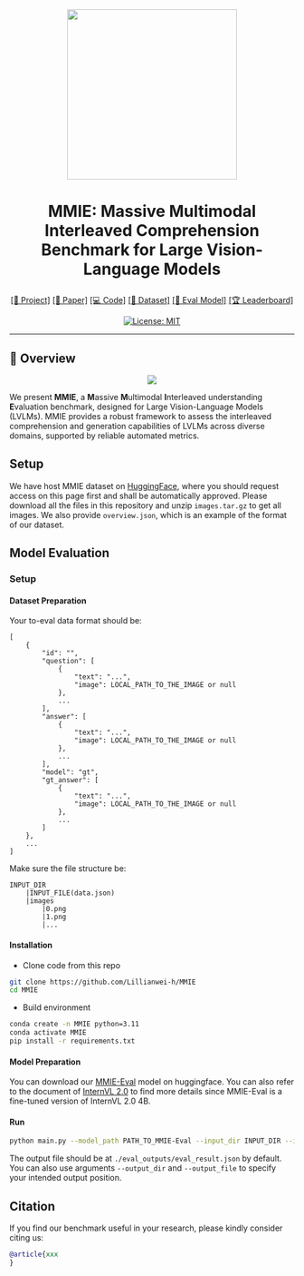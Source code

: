<div align="center">
<img src='https://cdn-uploads.huggingface.co/production/uploads/65941852f0152a21fc860f79/hLXIpSd7PzouZx0FULvgP.png'  width=300px>

# <p align="center"><b>MMIE: Massive Multimodal Interleaved Comprehension Benchmark for Large Vision-Language Models</b></p>
<p align="center">
<a href="https://mmie-bench.github.io">[📖 Project]</a>
<a href="https://arxiv.org/abs/xxxxx">[📄 Paper]</a>
<a href="https://github.com/Lillianwei-h/MMIE">[💻 Code]</a>
<a href="https://huggingface.co/datasets/MMIE/MMIE">[📝 Dataset]</a>
<a href="https://huggingface.co/MMIE/MMIE-Eval">[🤖 Eval Model]</a>
<a href="https://huggingface.co/spaces/MMIE/Leaderboard">[🏆 Leaderboard]</a>
</p>

[![License: MIT](https://img.shields.io/badge/License-MIT-blue.svg)](https://opensource.org/license/mit)

---
</div>

## 🌟 Overview

<div align="center">
<img src='https://cdn-uploads.huggingface.co/production/uploads/65941852f0152a21fc860f79/Ks9yJtJh7fcyNJSUcKg-0.jpeg'>
</div>

We present **MMIE**, a **M**assive **M**ultimodal **I**nterleaved understanding **E**valuation benchmark, designed for Large Vision-Language Models (LVLMs). MMIE provides a robust framework to assess the interleaved comprehension and generation capabilities of LVLMs across diverse domains, supported by reliable automated metrics.
<!-- 
### 🔑 Key Features

#### 🗂 Dataset
- **Comprehensive**: 20K+ examples in interleaved multimodal format, consolidated into one JSON file for easy access.
- **Diverse**: Spanning 12 fields and 102 subfields, offering broad and deep evaluation across domains.
- **Ground Truth Reference**: Each question comes paired with a reference, ensuring accurate evaluations of model performance.

#### ⚙️ Metric
- **Automated Scoring**: Evaluate your model’s results with our scoring model, [MMIE-Eval](https://huggingface.co/MMIE/MMIE-Eval), powered by **InternVL-2-4B**.
- **Bias Mitigation**: Fine-tuned to reduce bias and ensure objective evaluations.
- **Multimodal Capability**: Tailored for interleaved inputs and outputs, evaluating both text and image comprehension.
- **High Correlation with Human Scores**: Outperforms alternative metrics such as GPT-4o in multimodal tasks, ensuring reliable benchmarking results.

---
## 🔧 Benchmark Details

<div align="center">
<img src='https://cdn-uploads.huggingface.co/production/uploads/65941852f0152a21fc860f79/vrsgjTBcBYfZTdMQiJ1uC.png' width=500px>
</div>

### 🗂 Dataset
MMIE evaluates LVLMs across interleaved multimodal comprehension and generation tasks. The dataset is carefully curated to ensure a wide range of examples across various fields, providing balanced coverage for comprehensive evaluations. These examples test reasoning, cognitive tasks, and multimodal alignment, ensuring detailed insights into model performance.

### ⚙️ Metric

#### 🔄 Evaluation Pipeline
<div align="center">
<img src='https://cdn-uploads.huggingface.co/production/uploads/65941852f0152a21fc860f79/62MV7dB2_p2ptb2JXb6GH.png' width=50%>
</div>

The MMIE evaluation metric is built on **InternVL-2-4B**, a high-performing vision-language model fine-tuned for multimodal reasoning. This pipeline evaluates models using:
- **Text Quality**: Clarity, coherence, and grammar.
- **Image Quality**: Vividness and accuracy of image descriptions.
- **Text-Image Coherence**: How well visual descriptions support the narrative.
- **Stylistic Consistency**: Consistent style and structure throughout text and images.

#### 📊 Results

<div align="center">
<img src='https://cdn-uploads.huggingface.co/production/uploads/65941852f0152a21fc860f79/YmDZxBR7OtWra5F016igi.png' width=90%>
</div>

*Note: Higher values indicate better performance for Pearson and Cosine Similarity, while lower values are better for MSE and MAE.*

The MMIE evaluation metric achieves high correlations with human annotations in all aspects of multimodal comprehension and generation. It consistently outperforms other metrics, like GPT-4o, making it ideal for large-scale model benchmarking and comparison.

---

 -->
## Setup
We have host MMIE dataset on [HuggingFace](https://huggingface.co/datasets/MMIE/MMIE), where you should request access on this page first and shall be automatically approved.
Please download all the files in this repository and unzip `images.tar.gz` to get all images. We also provide `overview.json`, which is an example of the format of our dataset.


## Model Evaluation
### Setup
#### Dataset Preparation
Your to-eval data format should be:
```
[
    {
        "id": "",
        "question": [
            {
                "text": "...",
                "image": LOCAL_PATH_TO_THE_IMAGE or null
            },
            ...
        ],
        "answer": [
            {
                "text": "...",
                "image": LOCAL_PATH_TO_THE_IMAGE or null
            },
            ...
        ],
        "model": "gt",
        "gt_answer": [
            {
                "text": "...",
                "image": LOCAL_PATH_TO_THE_IMAGE or null
            },
            ...
        ]
    },
    ...
]
```

Make sure the file structure be:
```
INPUT_DIR
    |INPUT_FILE(data.json)
    |images
        |0.png
        |1.png
        |...
```

#### Installation
- Clone code from this repo
```bash
git clone https://github.com/Lillianwei-h/MMIE
cd MMIE
```
- Build environment
```bash
conda create -n MMIE python=3.11
conda activate MMIE
pip install -r requirements.txt
```

#### Model Preparation
You can download our [MMIE-Eval](https://huggingface.co/Lillianwei/MMIE-Eval) model on huggingface.
You can also refer to the document of [InternVL 2.0](https://internvl.readthedocs.io/en/latest/internvl2.0/introduction.html) to find more details since MMIE-Eval is a fine-tuned version of InternVL 2.0 4B.

#### Run
```bash
python main.py --model_path PATH_TO_MMIE-Eval --input_dir INPUT_DIR --input_file INPUT_FILE
```

The output file should be at `./eval_outputs/eval_result.json` by default. You can also use arguments `--output_dir` and `--output_file` to specify your intended output position.

## Citation

If you find our benchmark useful in your research, please kindly consider citing us:

```bibtex
@article{xxx
}
